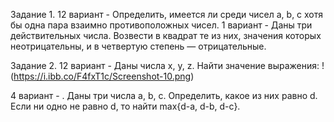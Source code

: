 Задание 1. 12 вариант - Определить, имеется ли среди чисел a, b, c хотя бы одна пара взаимно противоположных чисел. 1 вариант - Даны три действительных числа. Возвести в квадрат те из них, значения которых
неотрицательны, и в четвертую степень — отрицательные.


Задание 2. 12 вариант - Даны числа x, y, z. Найти значение выражения: !(https://i.ibb.co/F4fxT1c/Screenshot-10.png)

4 вариант - . Даны три числа а, b, с. Определить, какое из них равно d. Если ни одно не равно d, то найти
max{d-a, d-b, d-c}.